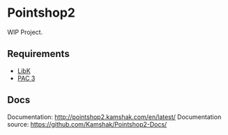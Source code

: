 Pointshop2
==========

WIP Project. 

## Requirements
- [LibK](https://github.com/Kamshak/LibK)
- [PAC 3](https://github.com/CapsAdmin/pac3)

## Docs
Documentation: http://pointshop2.kamshak.com/en/latest/
Documentation source: https://github.com/Kamshak/Pointshop2-Docs/
